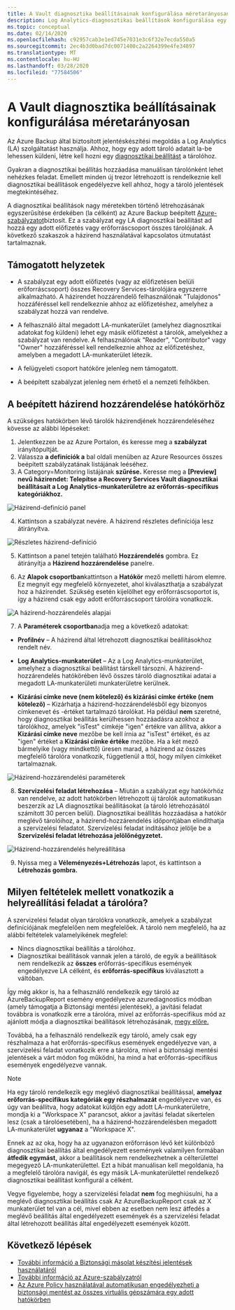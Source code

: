 ```yaml
---
title: A Vault diagnosztika beállításainak konfigurálása méretarányosan
description: Log Analytics-diagnosztikai beállítások konfigurálása egy adott hatókör összes tárolójához az Azure-szabályzat használatával
ms.topic: conceptual
ms.date: 02/14/2020
ms.openlocfilehash: c92957cab3e1ed745e7031e3c6f32e7ecda550a5
ms.sourcegitcommit: 2ec4b3d0bad7dc0071400c2a2264399e4fe34897
ms.translationtype: MT
ms.contentlocale: hu-HU
ms.lasthandoff: 03/28/2020
ms.locfileid: "77584506"
---
```

# <a name="configure-vault-diagnostics-settings-at-scale"></a>A Vault diagnosztika beállításainak konfigurálása méretarányosan

Az Azure Backup által biztosított jelentéskészítési megoldás a Log Analytics (LA) szolgáltatást használja. Ahhoz, hogy egy adott tároló adatait la-be lehessen küldeni, létre kell hozni egy [diagnosztikai beállítást](https://docs.microsoft.com/azure/backup/backup-azure-diagnostic-events) a tárolóhoz.

Gyakran a diagnosztikai beállítás hozzáadása manuálisan tárolónként lehet nehézkes feladat. Emellett minden új trezor létrehozott is rendelkeznie kell diagnosztikai beállítások engedélyezve kell ahhoz, hogy a tároló jelentések megtekintéséhez. 

A diagnosztikai beállítások nagy méretekben történő létrehozásának egyszerűsítése érdekében (la célként) az Azure Backup beépített [Azure-szabályzatot](https://docs.microsoft.com/azure/governance/policy/)biztosít. Ez a szabályzat egy LA diagnosztikai beállítást ad hozzá egy adott előfizetés vagy erőforráscsoport összes tárolójának. A következő szakaszok a házirend használatával kapcsolatos útmutatást tartalmaznak.

## <a name="supported-scenarios"></a>Támogatott helyzetek

* A szabályzat egy adott előfizetés (vagy az előfizetésen belüli erőforráscsoport) összes Recovery Services-tárolójára egyszerre alkalmazható. A házirendet hozzárendelő felhasználónak "Tulajdonos" hozzáféréssel kell rendelkeznie ahhoz az előfizetéshez, amelyhez a szabályzat hozzá van rendelve.

* A felhasználó által megadott LA-munkaterület (amelyhez diagnosztikai adatokat fog küldeni) lehet egy másik előfizetést a tárolók, amelyekhez a szabályzat van rendelve. A felhasználónak "Reader", "Contributor" vagy "Owner" hozzáféréssel kell rendelkeznie ahhoz az előfizetéshez, amelyben a megadott LA-munkaterület létezik.

* A felügyeleti csoport hatóköre jelenleg nem támogatott.

* A beépített szabályzat jelenleg nem érhető el a nemzeti felhőkben.

## <a name="assigning-the-built-in-policy-to-a-scope"></a>A beépített házirend hozzárendelése hatókörhöz

A szükséges hatókörben lévő tárolók házirendjének hozzárendeléséhez kövesse az alábbi lépéseket:

1. Jelentkezzen be az Azure Portalon, és keresse meg a **szabályzat** irányítópultját.
2. Válassza **a definíciók a** bal oldali menüben az Azure Resources összes beépített szabályzatának listájának leéséhez.
3. A Category=Monitoring listájának **szűrése.** Keresse meg a **[Preview] nevű házirendet: Telepítse a Recovery Services Vault diagnosztikai beállításait a Log Analytics-munkaterületre az erőforrás-specifikus kategóriákhoz.**

![Házirend-definíció panel](./media/backup-azure-policy-configure-diagnostics/policy-definition-blade.png)

4. Kattintson a szabályzat nevére. A házirend részletes definíciója lesz átirányítva.

![Részletes házirend-definíció](./media/backup-azure-policy-configure-diagnostics/detailed-policy-definition.png)

5. Kattintson a panel tetején található **Hozzárendelés** gombra. Ez átirányítja a **Házirend hozzárendelése** panelre.

6. Az **Alapok csoportban**kattintson a **Hatókör** mező melletti három elemre. Ez megnyit egy megfelelő környezetet, ahol kiválaszthatja a szabályzat hoz a házirendet. Szükség esetén kijelölhet egy erőforráscsoportot is, így a házirend csak egy adott erőforráscsoport tárolóira vonatkozik.

![A házirend-hozzárendelés alapjai](./media/backup-azure-policy-configure-diagnostics/policy-assignment-basics.png)

7. A **Paraméterek csoportban**adja meg a következő adatokat:

* **Profilnév** – A házirend által létrehozott diagnosztikai beállításokhoz rendelt név.
* **Log Analytics-munkaterület** – Az a Log Analytics-munkaterület, amelyhez a diagnosztikai beállítást társkell társozni. A házirend-hozzárendelés hatókörében lévő összes tároló diagnosztikai adatai a megadott LA-munkaterületi munkaterületre kerülnek.

* **Kizárási címke neve (nem kötelező) és kizárási címke értéke (nem kötelező)** – Kizárhatja a házirend-hozzárendelésből egy bizonyos címkenevet és -értéket tartalmazó tárolókat. Ha például **nem** szeretné, hogy diagnosztikai beállítás kerülhessen hozzáadásra azokhoz a tárolókhoz, amelyek "isTest" címkéje "igen" értékre van állítva, akkor a **Kizárási címke neve** mezőbe be kell írnia az "isTest" értéket, és az "igen" értéket a **Kizárási címke értéke** mezőbe. Ha a két mező bármelyike (vagy mindkettő) üresen marad, a házirend az összes megfelelő tárolóra vonatkozik, függetlenül a ttól, hogy milyen címkéket tartalmaznak.

![Házirend-hozzárendelési paraméterek](./media/backup-azure-policy-configure-diagnostics/policy-assignment-parameters.png)

8. **Szervizelési feladat létrehozása** – Miután a szabályzat egy hatókörhöz van rendelve, az adott hatókörben létrehozott új tárolók automatikusan beszerzik az LA diagnosztikai beállításokat (a tároló létrehozásától számított 30 percen belül). Diagnosztikai beállítás hozzáadása a hatókör meglévő tárolóihoz, a házirend-hozzárendelés időpontjában elindíthatja a szervizelési feladatot. Szervizelési feladat indításához jelölje be a **Szervizelési feladat létrehozása jelölőnégyzetet.** 

![Házirend-hozzárendelés helyreállítása](./media/backup-azure-policy-configure-diagnostics/policy-assignment-remediation.png)

9. Nyissa meg a **Véleményezés+Létrehozás** lapot, és kattintson a **Létrehozás gombra.**

## <a name="under-what-conditions-will-the-remediation-task-apply-to-a-vault"></a>Milyen feltételek mellett vonatkozik a helyreállítási feladat a tárolóra?

A szervizelési feladat olyan tárolókra vonatkozik, amelyek a szabályzat definíciójának megfelelően nem megfelelőek. A tároló nem megfelelő, ha az alábbi feltételek valamelyikének megfelel:

* Nincs diagnosztikai beállítás a tárolóhoz.
* Diagnosztikai beállítások vannak jelen a tároló, de egyik a beállítások nem rendelkezik az **összes** erőforrás-specifikus események engedélyezve LA célként, és **erőforrás-specifikus** kiválasztott a váltóban. 

Így még akkor is, ha a felhasználó rendelkezik egy tároló az AzureBackupReport esemény engedélyezve azurediagnostics módban (amely támogatja a Biztonsági mentési jelentések), a javítási feladat továbbra is vonatkozik erre a tárolóra, mivel az erőforrás-specifikus mód az ajánlott módja a diagnosztikai beállítások létrehozásának, [megy előre.](https://docs.microsoft.com/azure/backup/backup-azure-diagnostic-events#legacy-event)

Továbbá, ha a felhasználó rendelkezik egy tároló, amely csak egy részhalmaza a hat erőforrás-specifikus események engedélyezve van, a szervizelési feladat vonatkozik erre a tárolóra, mivel a biztonsági mentési jelentések a várt módon fog működni, ha mind a hat erőforrás-specifikus események engedélyezve vannak.

> [!NOTE]
>
> Ha egy tároló rendelkezik egy meglévő diagnosztikai beállítással, **amelyaz erőforrás-specifikus kategóriák egy részhalmazát** engedélyezve van, és úgy van beállítva, hogy adatokat küldjön egy adott LA-munkaterületre, mondja ki a "Workspace X" parancsot, akkor a javítási feladat sikertelen lesz (csak a tárolóesetében), ha a házirend-hozzárendelésben megadott LA-munkaterület **ugyanaz** a "Workspace X". 
>
>Ennek az az oka, hogy ha az ugyanazon erőforráson lévő két különböző diagnosztikai beállítás által engedélyezett események valamilyen formában **átfedik egymást,** akkor a beállítások nem rendelkezhetnek a célterülettel megegyező LA-munkaterülettel. Ezt a hibát manuálisan kell megoldania, ha a megfelelő tárolóra navigál, és egy másik LA-munkaterülettel rendelkező diagnosztikai beállítást konfigurál a célként.
>
> Vegye figyelembe, hogy a szervizelési feladat **nem** fog meghiúsulni, ha a meglévő diagnosztikai beállítás csak Az AzureBackupReport csak az X munkaterület tel van a cél, mivel ebben az esetben nem lesz átfedés a meglévő beállítás által engedélyezett események és a szervizelési feladat által létrehozott beállítás által engedélyezett események között.

## <a name="next-steps"></a>Következő lépések

* [További információ a Biztonsági másolat készítési jelentések használatáról](https://docs.microsoft.com/azure/backup/configure-reports)
* [További információ az Azure-szabályzatról](https://docs.microsoft.com/azure/governance/policy/)
* [Az Azure Policy használatával automatikusan engedélyezheti a biztonsági mentést az összes virtuális gépszámára egy adott hatókörben](https://docs.microsoft.com/azure/backup/backup-azure-auto-enable-backup)
